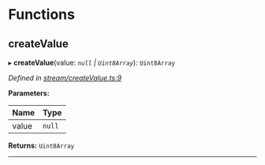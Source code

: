 

# Functions

<a id="createvalue"></a>

##  createValue

▸ **createValue**(value: *`null` | `Uint8Array`*): `Uint8Array`

*Defined in [stream/createValue.ts:9](https://github.com/polkadot-js/common/blob/5d6dd86/packages/trie-codec/src/stream/createValue.ts#L9)*

**Parameters:**

| Name | Type |
| ------ | ------ |
| value | `null` | `Uint8Array` |

**Returns:** `Uint8Array`

___

